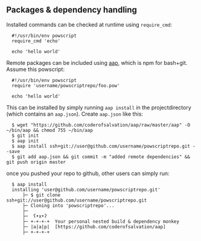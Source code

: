
## Packages & dependency handling
  
  Installed commands can be checked at runtime using `require_cmd`:
  
      #!/usr/bin/env powscript
      require_cmd 'echo'
  
      echo 'hello world'
  
  Remote packages can be included using [aap](https://github.com/coderofsalvation/aap), which is npm for bash+git. Assume this powscript:

  
      #!/usr/bin/env powscript
      require 'username/powscriptrepo/foo.pow'
  
      echo 'hello world'

This can be installed by simply running `aap install` in the projectdirectory (which contains an `aap.json`).
Create `aap.json` like this:
  
      $ wget "https://github.com/coderofsalvation/aap/raw/master/aap" -O ~/bin/aap && chmod 755 ~/bin/aap
      $ git init
      $ aap init
      $ aap install ssh+git://user@github.com/username/powscriptrepo.git --save
      $ git add aap.json && git commit -m "added remote dependencies" && git push origin master
  
  once you pushed your repo to github, other users can simply run:
  
      $ aap install 
      installing 'user@github.com/username/powscriptrepo.git'
          ├─ $ git clone ssh+git://user@github.com/username/powscriptrepo.git
          ├─ Cloning into 'powscriptrepo'...
          ├─ 
          ├─  ʕ•x•ʔ
          ├─ +-+-+-+  Your personal nested build & dependency monkey
          ├─ |a|a|p|  [https://github.com/coderofsalvation/aap]
          ├─ +-+-+-+                                                                                                                                                                              
  

